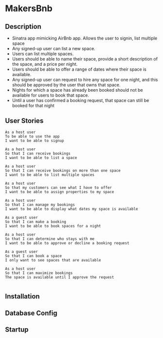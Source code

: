 # MakersBnb 

Description
-------
* Sinatra app mimicking AirBnb app. Allows the user to signin, list multiple space
* Any signed-up user can list a new space.
* Users can list multiple spaces.
* Users should be able to name their space, provide a short description of the space, and a price per night.
* Users should be able to offer a range of dates where their space is available.
* Any signed-up user can request to hire any space for one night, and this should be approved by the user that  owns that space.
* Nights for which a space has already been booked should not be available for users to book that space.
* Until a user has confirmed a booking request, that space can still be booked for that night

User Stories
------
```
As a host user 
To be able to use the app 
I want to be able to signup

As a host user
So that I can receive bookings
I want to be able to list a space

As a host user 
So that I can receive bookings on more than one space
I want to be able to list multiple spaces

As a host user 
So that my customers can see what I have to offer
I want to be able to assign properties to my space

As a host user 
So that I can manage my bookings
I want to be able to display what dates my space is available

As a guest user 
So that I can make a booking
I want to be able to book spaces for a night

As a host user 
So that I can determine who stays with me
I want to be able to approve or decline a booking request

As a guest user 
So that I can book a space
I only want to see spaces that are available

As a host user 
So that I can maximize bookings
The space is available until I approve the request


```

Installation 
-------

Database Config
------

Startup
------








